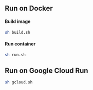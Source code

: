 ## Run on Docker

#### Build image

```bash
sh build.sh
```

#### Run container

```bash
sh run.sh
```


## Run on Google Cloud Run

```bash
sh gcloud.sh
```
